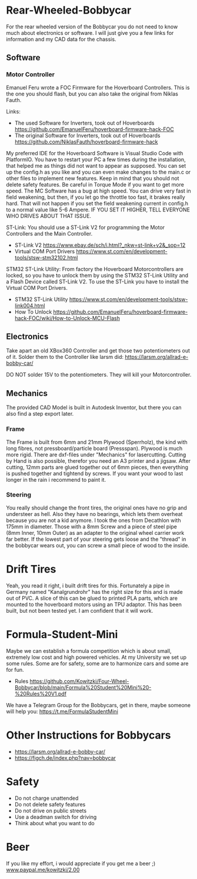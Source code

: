 # Rear-Wheeled-Bobbycar
For the rear wheeled version of the Bobbycar you do not need to know much about electronics or software. I will just give you a few links for information and my CAD data for the chassis.

## Software

### Motor Controller
Emanuel Feru wrote a FOC Firmware for the Hoverboard Controllers. This is the one you should flash, but you can also take the original from Niklas Fauth.

Links:
- The used Software for Inverters, took out of Hoverboards https://github.com/EmanuelFeru/hoverboard-firmware-hack-FOC
- The original Software for Inverters, took out of Hoverboards https://github.com/NiklasFauth/hoverboard-firmware-hack

My preferred IDE for the Hoverboard Software is Visual Studio Code with PlatformIO. You have to restart your PC a few times during the installation, that helped me as things did not want to appear as supposed. You can set up the config.h as you like and you can even make changes to the main.c or other files to implement new features. Keep in mind that you should not delete safety features.
Be careful in Torque Mode if you want to get more speed. The MC Software has a bug at high speed. You can drive very fast in field weakening, but then, if you let go the throttle too fast, it brakes really hard. That will not happen if you set the field weakening current in config.h to a normal value like 5-6 Ampere. IF YOU SET IT HIGHER, TELL EVERYONE WHO DRIVES ABOUT THAT ISSUE. 

ST-Link:
You should use a ST-Link V2 for programming the Motor Controllers and the Main Controller.
- ST-Link V2 https://www.ebay.de/sch/i.html?_nkw=st-link+v2&_sop=12
- Virtual COM Port Drivers https://www.st.com/en/development-tools/stsw-stm32102.html

STM32 ST-Link Utility:
From factory the Hoverboard Motorcontrollers are locked, so you have to unlock them by using the STM32 ST-Link Utility and a Flash Device called ST-Link V2. To use the ST-Link you have to install the Virtual COM Port Drivers.
- STM32 ST-Link Utility https://www.st.com/en/development-tools/stsw-link004.html
- How To Unlock https://github.com/EmanuelFeru/hoverboard-firmware-hack-FOC/wiki/How-to-Unlock-MCU-Flash

## Electronics
Take apart an old XBox360 Controller and get those two potentiometers out of it. Solder them to the Controller like larsm did: https://larsm.org/allrad-e-bobby-car/

DO NOT solder 15V to the potentiometers. They will kill your Motorcontroller.

## Mechanics
The provided CAD Model is built in Autodesk Inventor, but there you can also find a step export later.


### Frame
The Frame is built from 6mm and 21mm Plywood (Sperrholz), the kind with long fibres, not pressboard/particle board (Pressspan). Plywood is much more rigid.
There are dxf-files under "Mechanics" for lasercutting. Cutting by Hand is also possible, therefor you need an A3 printer and a jigsaw.
After cutting, 12mm parts are glued together out of 6mm pieces, then everything is pushed together and tightend by screws.
If you want your wood to last longer in the rain i recommend to paint it.

### Steering
You really should change the front tires, the original ones have no grip and understeer as hell. Also they have no bearings, which lets them overheat because you are not a kid anymore. I took the ones from Decathlon with 175mm in diameter. Those with a 8mm Screw and a piece of steel pipe (8mm Inner, 10mm Outer) as an adapter to the original wheel carrier work far better.
If the lowest part of your steering gets loose and the "thread" in the bobbycar wears out, you can screw a small piece of wood to the inside.



# Drift Tires
Yeah, you read it right, i built drift tires for this. Fortunately a pipe in Germany named "Kanalgrundrohr" has the right size for this and is made out of PVC. A slice of this can be glued to printed PLA parts, which are mounted to the hoverboard motors using an TPU adaptor. This has been built, but not been tested yet. I am confident that it will work.



# Formula-Student-Mini
Maybe we can establish a formula competition which is about small, extremely low cost and high powered vehicles. At my University we set up some rules. Some are for safety, some are to harmonize cars and some are for fun.
- Rules https://github.com/Kowitzki/Four-Wheel-Bobbycar/blob/main/Formula%20Student%20Mini%20-%20Rules%20V1.pdf

We have a Telegram Group for the Bobbycars, get in there, maybe someone will help you: https://t.me/FormulaStudentMini



# Other Instructions for Bobbycars
- https://larsm.org/allrad-e-bobby-car/
- https://figch.de/index.php?nav=bobbycar



# Safety
- Do not charge unattended
- Do not delete safety features
- Do not drive on public streets
- Use a deadman switch for driving
- Think about what you want to do



# Beer
If you like my effort, i would appreciate if you get me a beer ;)
www.paypal.me/kowitzki/2.00
